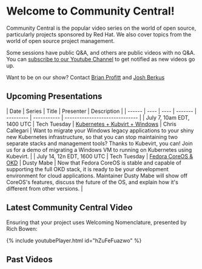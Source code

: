 # Welcome to Community Central!

Community Central is the popular video series on the world of open source, particularly projects sponsored by Red Hat.  We also cover topics from the world of open source project management.

Some sessions have public Q&A, and others are public videos with no Q&A.  You can [subscribe to our Youtube Channel](https://www.youtube.com/c/RedHatCommunity) to get notified as new videos go up.

Want to be on our show?  Contact [Brian Profitt](mailto:bprofitt@redhat.com) and [Josh Berkus](mailto:jberkus@redhat.com)

## Upcoming Presentations

| Date   |  Series | Title | Presenter | Description |
| ------ | ---- | ---- | ------- | --------- | ----------- | ------------------------------ |
| July 7, 10am EDT, 1400 UTC | Tech Tuesday | [Kubernetes + Kubvirt + Windows](https://primetime.bluejeans.com/a2m/live-event/kpbpeuyb) | Chris Callegari | Want to migrate your Windows legacy applications to your shiny new Kubernetes infrastructure, so that you can stop maintaining two separate stacks and management tools? Thanks to Kubevirt, you can! Join us for a demo of migrating a Windows VM to running on Kubernetes using Kubevirt. |
| July 14, 12n EDT, 1600 UTC | Tech Tuesday | [Fedora CoreOS & OKD](https://primetime.bluejeans.com/a2m/live-event/rxpjujak) | Dusty Mabe | Now that Fedora CoreOS is stable and capable of supporting the full OKD stack, it is ready to be your development environment for cloud applications. Maintainer Dusty Mabe will show off CoreOS's features, discuss the future of the OS, and explain how it's different from other versions. |

## Latest Community Central Video

Ensuring that your project uses Welcoming Nomenclature, presented by Rich Bowen:

{% include youtubePlayer.html id="hZuFeFuazwo" %}

## Past Videos
